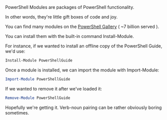 PowerShell Modules are packages of PowerShell functionality.

In other words, they're little gift boxes of code and joy.

You can find many modules on the [PowerShell Gallery](https://powershellgallery.com) ( ~7 billion served ).

You can install them with the built-in command Install-Module.

For instance, if we wanted to install an offline copy of the PowerShell Guide, we'd use:

~~~PowerShell
Install-Module PowerShellGuide
~~~

Once a module is installed, we can import the module with Import-Module:

~~~PowerShell
Import-Module PowerShellGuide
~~~

If we wanted to remove it after we've loaded it:

~~~PowerShell
Remove-Module PowerShellGuide
~~~

Hopefully we're getting it.  Verb-noun pairing can be rather obviously boring sometimes.


